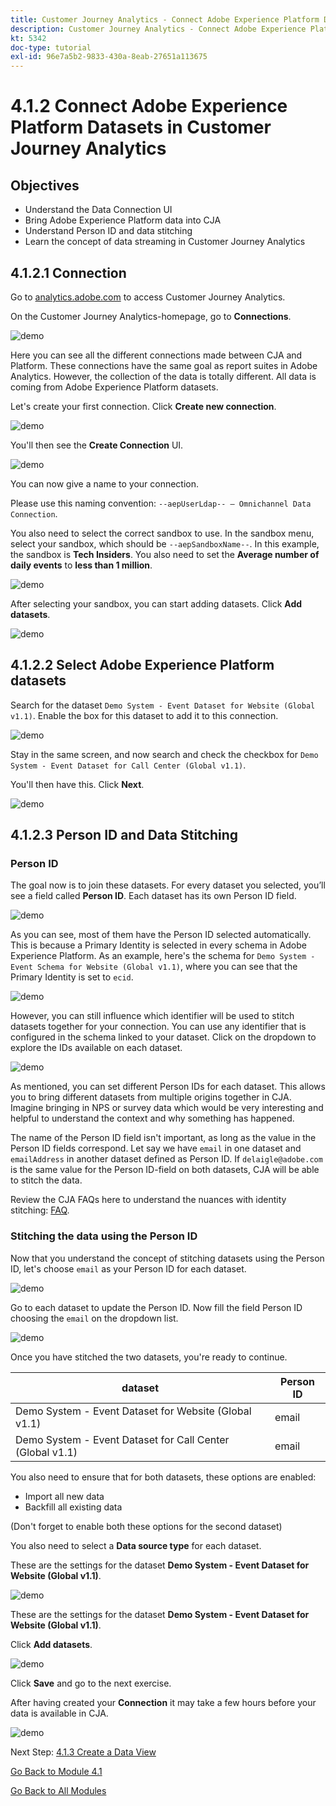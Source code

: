 ```yaml
---
title: Customer Journey Analytics - Connect Adobe Experience Platform Datasets in Customer Journey Analytics
description: Customer Journey Analytics - Connect Adobe Experience Platform Datasets in Customer Journey Analytics
kt: 5342
doc-type: tutorial
exl-id: 96e7a5b2-9833-430a-8eab-27651a113675
---
```

# 4.1.2 Connect Adobe Experience Platform Datasets in Customer Journey Analytics

## Objectives

- Understand the Data Connection UI
- Bring Adobe Experience Platform data into CJA
- Understand Person ID and data stitching
- Learn the concept of data streaming in Customer Journey Analytics

## 4.1.2.1 Connection

Go to [analytics.adobe.com](https://analytics.adobe.com) to access Customer Journey Analytics.

On the Customer Journey Analytics-homepage, go to **Connections**. 

![demo](./images/cja2.png)

Here you can see all the different connections made between CJA and Platform. These connections have the same goal as report suites in Adobe Analytics. However, the collection of the data is totally different. All data is coming from Adobe Experience Platform datasets. 

Let's create your first connection. Click **Create new connection**.

![demo](./images/cja4.png)

You'll then see the **Create Connection** UI.

![demo](./images/cja5.png)

You can now give a name to your connection. 

Please use this naming convention: `--aepUserLdap-- – Omnichannel Data Connection`. 

You also need to select the correct sandbox to use. In the sandbox menu, select your sandbox, which should be `--aepSandboxName--`. In this example, the sandbox is **Tech Insiders**. You also need to set the **Average number of daily events** to **less than 1 million**.

![demo](./images/cjasb.png)

After selecting your sandbox, you can start adding datasets. Click **Add datasets**.

![demo](./images/cjasb1.png)

## 4.1.2.2 Select Adobe Experience Platform datasets

Search for the dataset `Demo System - Event Dataset for Website (Global v1.1)`. Enable the box for this dataset to add it to this connection.

![demo](./images/cja7.png)

Stay in the same screen, and now search and check the checkbox for `Demo System - Event Dataset for Call Center (Global v1.1)`. 

You'll then have this. Click **Next**.

![demo](./images/cja9.png)

## 4.1.2.3 Person ID and Data Stitching

### Person ID

The goal now is to join these datasets. For every dataset you selected, you’ll see a field called **Person ID**. Each dataset has its own Person ID field. 

![demo](./images/cja11.png)

As you can see, most of them have the Person ID selected automatically. This is because a Primary Identity is selected in every schema in Adobe Experience Platform. As an example, here's the schema for `Demo System - Event Schema for Website (Global v1.1)`, where you can see that the Primary Identity is set to `ecid`.

![demo](./images/cja13.png)

However, you can still influence which identifier will be used to stitch datasets together for your connection. You can use any identifier that is configured in the schema linked to your dataset. Click on the dropdown to explore the IDs available on each dataset.

![demo](./images/cja14.png)

As mentioned, you can set different Person IDs for each dataset. This allows you to bring different datasets from multiple origins together in CJA. Imagine bringing in NPS or survey data which would be very interesting and helpful to understand the context and why something has happened.

The name of the Person ID field isn't important, as long as the value in the Person ID fields correspond. Let say we have `email` in one dataset and `emailAddress` in another dataset defined as Person ID. If `delaigle@adobe.com` is the same value for the Person ID-field on both datasets, CJA will be able to stitch the data.

Review the CJA FAQs here to understand the nuances with identity stitching: [FAQ](https://experienceleague.adobe.com/docs/analytics-platform/using/cja-overview/cja-faq.html). 

### Stitching the data using the Person ID

Now that you understand the concept of stitching datasets using the Person ID, let's choose `email` as your Person ID for each dataset. 

![demo](./images/cja15.png)

Go to each dataset to update the Person ID. Now fill the field Person ID choosing the `email` on the dropdown list.

![demo](./images/cja12a.png)

Once you have stitched the two datasets, you're ready to continue. 

|  dataset       | Person ID | 
| ----------------- |-------------| 
| Demo System - Event Dataset for Website (Global v1.1) | email         | 
| Demo System - Event Dataset for Call Center (Global v1.1) | email         | 

You also need to ensure that for both datasets, these options are enabled:

- Import all new data
- Backfill all existing data

(Don't forget to enable both these options for the second dataset)

You also need to select a **Data source type** for each dataset.

These are the settings for the dataset **Demo System - Event Dataset for Website (Global v1.1)**.

![demo](./images/cja16a.png)

These are the settings for the dataset **Demo System - Event Dataset for Website (Global v1.1)**.

Click **Add datasets**.

![demo](./images/cja16.png)

Click **Save** and go to the next exercise. 

After having created your **Connection** it may take a few hours before your data is available in CJA.

![demo](./images/cja20.png)

Next Step: [4.1.3 Create a Data View](./ex3.md)

[Go Back to Module 4.1](./customer-journey-analytics-build-a-dashboard.md)

[Go Back to All Modules](./../../../overview.md)
